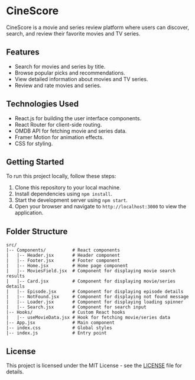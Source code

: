 
# CineScore

CineScore is a movie and series review platform where users can discover, search, and review their favorite movies and TV series.

## Features

- Search for movies and series by title.
- Browse popular picks and recommendations.
- View detailed information about movies and TV series.
- Review and rate movies and series.

## Technologies Used

- React.js for building the user interface components.
- React Router for client-side routing.
- OMDB API for fetching movie and series data.
- Framer Motion for animation effects.
- CSS for styling.

## Getting Started

To run this project locally, follow these steps:

1. Clone this repository to your local machine.
2. Install dependencies using `npm install`.
3. Start the development server using `npm start`.
4. Open your browser and navigate to `http://localhost:3000` to view the application.

## Folder Structure

```
src/
|-- Components/          # React components
|   |-- Header.jsx       # Header component
|   |-- Footer.jsx       # Footer component
|   |-- Home.jsx         # Home page component
|   |-- MoviesField.jsx  # Component for displaying movie search results
|   |-- Card.jsx         # Component for displaying movie/series details
|   |-- Episode.jsx      # Component for displaying episode details
|   |-- NotFound.jsx     # Component for displaying not found message
|   |-- Loader.jsx       # Component for displaying loading spinner
|   |-- Search.jsx       # Component for search input
|-- Hooks/               # Custom React hooks
|   |-- useMovieData.jsx # Hook for fetching movie/series data
|-- App.jsx              # Main component
|-- index.css            # Global styles
|-- index.js             # Entry point
```

## License

This project is licensed under the MIT License - see the [LICENSE](LICENSE) file for details.